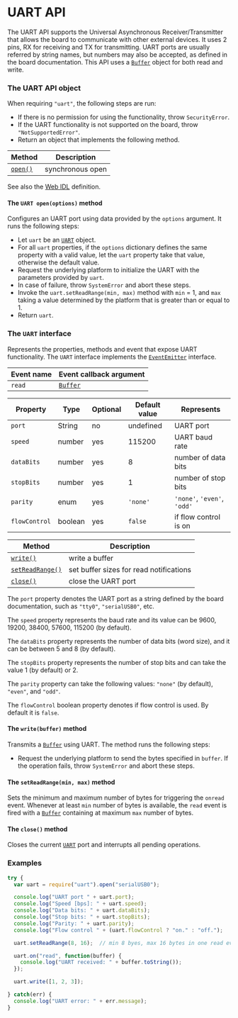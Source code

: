 UART API
========

The UART API supports the Universal Asynchronous Receiver/Transmitter that allows the board to communicate with other external devices. It uses 2 pins, RX for receiving and TX for transmitting. UART ports are usually referred by string names, but numbers may also be accepted, as defined in the board documentation.
This API uses a [`Buffer`](../README.md/#buffer) object for both read and write.

<a name="apiobject"></a>
### The UART API object
When requiring `"uart"`, the following steps are run:
- If there is no permission for using the functionality, throw `SecurityError`.
- If the UART functionality is not supported on the board, throw `"NotSupportedError"`.
- Return an object that implements the following method.

| Method              | Description      |
| ---                 | ---              |
| [`open()`](#open)   | synchronous open |

See also the [Web IDL](./webidl.md) definition.

<a name="open"></a>
#### The `UART open(options)` method
Configures an UART port using data provided by the `options` argument. It runs the following steps:
- Let `uart` be an [`UART`](#uart) object.
- For all `uart` properties, if the `options` dictionary defines the same property with a valid value, let the `uart` property take that value, otherwise the default value.
- Request the underlying platform to initialize the UART with the parameters provided by `uart`.
- In case of failure, throw `SystemError` and abort these steps.
- Invoke the `uart.setReadRange(min, max)` method with `min` = 1, and `max` taking a value determined by the platform that is greater than or equal to 1.
- Return `uart`.

<a name="uart"></a>
### The `UART` interface
Represents the properties, methods and event that expose UART functionality. The `UART` interface implements the [`EventEmitter`](../README.md/#events) interface.

| Event name        | Event callback argument |
| --------------    | ----------------------- |
| `read`            | [`Buffer`](../README.md/#buffer) |

| Property   | Type   | Optional | Default value | Represents |
| ---        | ---    | ---      | ---           | ---        |
| `port`     | String | no       | undefined     | UART port |
| `speed`    | number | yes      | 115200        | UART baud rate |
| `dataBits` | number | yes      | 8             | number of data bits |
| `stopBits` | number | yes      | 1             | number of stop bits |
| `parity`   | enum   | yes      | `'none'`      | `'none'`, `'even'`, `'odd'` |
| `flowControl` | boolean | yes  | `false`       | if flow control is on |

| Method                    | Description            |
| ---                       | ---                    |
| [`write()`](#write)       | write a buffer |
| [`setReadRange()`](#readrange) | set buffer sizes for read notifications |
| [`close()`](#close)       | close the UART port |

The `port` property denotes the UART port as a string defined by the board documentation, such as `"tty0"`, `"serialUSB0"`, etc.

The `speed` property represents the baud rate and its value can be 9600, 19200, 38400, 57600, 115200 (by default).

The `dataBits` property represents the number of data bits (word size), and it can be between 5 and 8 (by default).

The `stopBits` property represents the number of stop bits and can take the value 1 (by default) or 2.

The `parity` property can take the following values: `"none"` (by default), `"even"`, and `"odd"`.

The `flowControl` boolean property denotes if flow control is used. By default it is `false`.

<a name="write"></a>
#### The `write(buffer)` method
Transmits a [`Buffer`](../README.md/#buffer) using UART. The method runs the following steps:
- Request the underlying platform to send the bytes specified in `buffer`. If the operation fails, throw `SystemError` and abort these steps.

<a name="readrange"></a>
#### The `setReadRange(min, max)` method
Sets the minimum and maximum number of bytes for triggering the `onread` event. Whenever at least `min` number of bytes is available, the `read` event is fired with a [`Buffer`](../README.md/#buffer) containing at maximum `max` number of bytes.

<a name="close"></a>
#### The `close()` method
Closes the current [`UART`](#uart) port and interrupts all pending operations.

### Examples

```javascript
try {
  var uart = require("uart").open("serialUSB0");

  console.log("UART port " + uart.port);
  console.log("Speed [bps]: " + uart.speed);
  console.log("Data bits: " + uart.dataBits);
  console.log("Stop bits: " + uart.stopBits);
  console.log("Parity: " + uart.parity);
  console.log("Flow control " + (uart.flowControl ? "on." : "off.");

  uart.setReadRange(8, 16);  // min 8 byes, max 16 bytes in one read event

  uart.on("read", function(buffer) {
    console.log("UART received: " + buffer.toString());
  });

  uart.write([1, 2, 3]);

} catch(err) {
  console.log("UART error: " + err.message);
}
```
